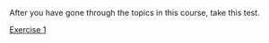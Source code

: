 After you have gone through the topics in this course, take this test. 

[Exercise 1](https://goo.gl/forms/RXrzXYSxrdAUrdkS2)